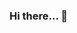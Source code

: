 ### Hi there... 👋

<!--
**celso341/celso341** is a ✨ _special_ ✨ repository because its `README.md` (this file) appears on your GitHub profile.

Here are some ideas to get you started:

- 🔭 I’m currently working on ...
- 🌱 I’m currently learning ...
- 👯 I’m looking to collaborate on ...
- 🤔 I’m looking for help with ...
- 💬 Ask me About ...
- 📫 How to reach me: ...
- 😄 Pronouns: ...
- ⚡ Fun fact: ...
-   teste
-->
